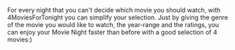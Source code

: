 For every night that you can't decide which movie you should watch, with 4MoviesForTonight you can simplify your selection. 
Just by giving the genre of the movie you would like to watch, the year-range and the ratings, you can enjoy your Movie Night 
faster than before with a good selection of 4 movies:)
